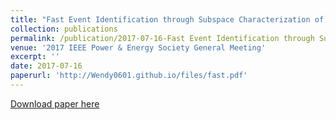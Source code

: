```yaml
---
title: "Fast Event Identification through Subspace Characterization of PMU Data in Power Systems"
collection: publications
permalink: /publication/2017-07-16-Fast Event Identification through Subspace Characterization of PMU Data in Power Systems
venue: '2017 IEEE Power & Energy Society General Meeting'
excerpt: ''
date: 2017-07-16 
paperurl: 'http://Wendy0601.github.io/files/fast.pdf' 
--- 
```


[Download paper here](http://Wendy0601.github.io/files/fast.pdf) 
  
